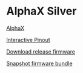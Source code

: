 # AlphaX Silver

[AlphaX](https://www.alphaxpr.com/)

[Interactive Pinout](https://rusefi.com/docs/pinouts/hellen/alphax-silver/)

[Download release firmware](https://github.com/rusefi/rusefi/releases/latest/download/rusefi_bundle_alphax-silver.zip)

[Snapshot firmware bundle](https://rusefi.com/build_server/rusefi_bundle_alphax-silver.zip)